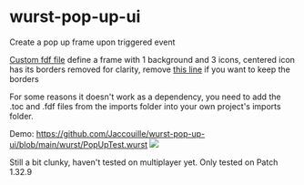 # wurst-pop-up-ui
Create a pop up frame upon triggered event

[Custom fdf file](https://github.com/Jaccouille/wurst-pop-up-ui/blob/main/imports/PopUp.fdf) define a frame with 1 background and 3 icons, centered icon has its borders removed for clarity, remove [this line](https://github.com/Jaccouille/wurst-pop-up-ui/blob/main/imports/PopUp.fdf#L32) if you want to keep the borders


For some reasons it doesn't work as a dependency, you need to add the .toc and .fdf files from the imports folder into your own project's imports folder.

Demo: https://github.com/Jaccouille/wurst-pop-up-ui/blob/main/wurst/PopUpTest.wurst
![](https://thumbs.gfycat.com/BlissfulLoathsomeHarvestmen-size_restricted.gif)

Still a bit clunky, haven't tested on multiplayer yet.
Only tested on Patch 1.32.9
